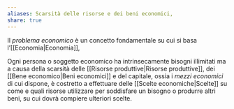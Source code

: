 ```yaml
---
aliases: Scarsità delle risorse e dei beni economici,
share: true
---
```

Il *problema economico* è un concetto fondamentale su cui si basa l’[[Economia|Economia]],

Ogni persona o soggetto economico ha intrinsecamente bisogni illimitati ma a causa della scarsità delle [[Risorse produttive|Risorse produttive]], dei [[Bene economico|Beni economici]] e del capitale, ossia i *mezzi economici* di cui dispone, è costretto a effettuare delle [[Scelte economiche|Scelte]] su come e quali risorse utilizzare per soddisfare un bisogno o produrre altri beni, su cui dovrà compiere ulteriori scelte.